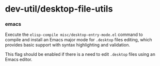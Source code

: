 # dev-util/desktop-file-utils

### emacs
Execute the `elisp-compile misc/desktop-entry-mode.el` command to compile and install an Emacs major mode for `.desktop` files editing, which provides basic support with syntax highlighting and validation.

This flag should be enabled if there is a need to edit `.desktop` files using an Emacs editor.
